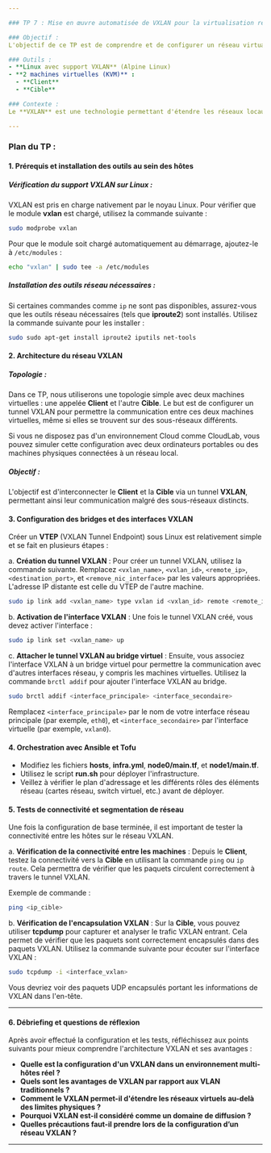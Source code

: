 ```yaml
---

### TP 7 : Mise en œuvre automatisée de VXLAN pour la virtualisation réseau

### Objectif :
L'objectif de ce TP est de comprendre et de configurer un réseau virtualisé à l'aide de **VXLAN** (Virtual Extensible LAN), permettant ainsi la communication entre des machines virtuelles réparties sur différents sous-réseaux. Cette configuration simule un environnement où des hôtes distants peuvent échanger des données comme s'ils appartenaient au même réseau local, malgré des segments physiques différents.

### Outils :
- **Linux avec support VXLAN** (Alpine Linux)
- **2 machines virtuelles (KVM)** :
  - **Client**
  - **Cible**

### Contexte :
Le **VXLAN** est une technologie permettant d'étendre les réseaux locaux virtuels (VLAN) au-delà des limites physiques du réseau local. Cela se fait en encapsulant les paquets de niveau 2 (Ethernet) dans des paquets de niveau 3 (IP/UDP), créant ainsi des réseaux superposés (overlay networks). Dans ce TP, nous utiliserons VXLAN pour interconnecter deux machines virtuelles situées sur des sous-réseaux distincts et leur permettre de communiquer comme si elles faisaient partie du même réseau.

---
```


### Plan du TP :

#### 1. **Prérequis et installation des outils au sein des hôtes**

##### Vérification du support VXLAN sur  Linux :

VXLAN est pris en charge nativement par le noyau Linux. Pour vérifier que le module **vxlan** est chargé, utilisez la commande suivante :

```bash
sudo modprobe vxlan
```

Pour que le module soit chargé automatiquement au démarrage, ajoutez-le à `/etc/modules` :

```bash
echo "vxlan" | sudo tee -a /etc/modules
```

##### Installation des outils réseau nécessaires :

Si certaines commandes comme `ip` ne sont pas disponibles, assurez-vous que les outils réseau nécessaires (tels que **iproute2**) sont installés. Utilisez la commande suivante pour les installer :

```bash
sudo sudo apt-get install iproute2 iputils net-tools
```

#### 2. **Architecture du réseau VXLAN**

##### Topologie :
Dans ce TP, nous utiliserons une topologie simple avec deux machines virtuelles : une appelée **Client** et l'autre **Cible**. Le but est de configurer un tunnel VXLAN pour permettre la communication entre ces deux machines virtuelles, même si elles se trouvent sur des sous-réseaux différents.

Si vous ne disposez pas d'un environnement Cloud comme CloudLab, vous pouvez simuler cette configuration avec deux ordinateurs portables ou des machines physiques connectées à un réseau local.

##### Objectif :
L'objectif est d'interconnecter le **Client** et la **Cible** via un tunnel **VXLAN**, permettant ainsi leur communication malgré des sous-réseaux distincts.

#### 3. **Configuration des bridges et des interfaces VXLAN**

Créer un **VTEP** (VXLAN Tunnel Endpoint) sous Linux est relativement simple et se fait en plusieurs étapes :

a. **Création du tunnel VXLAN** :
Pour créer un tunnel VXLAN, utilisez la commande suivante. Remplacez `<vxlan_name>`, `<vxlan_id>`, `<remote_ip>`, `<destination_port>`, et `<remove_nic_interface>` par les valeurs appropriées. L'adresse IP distante est celle du VTEP de l'autre machine.

```bash
sudo ip link add <vxlan_name> type vxlan id <vxlan_id> remote <remote_ip> dstport <destination_port> dev <remove_nic_interface>
```

b. **Activation de l'interface VXLAN** :
Une fois le tunnel VXLAN créé, vous devez activer l'interface :

```bash
sudo ip link set <vxlan_name> up
```

c. **Attacher le tunnel VXLAN au bridge virtuel** :
Ensuite, vous associez l'interface VXLAN à un bridge virtuel pour permettre la communication avec d'autres interfaces réseau, y compris les machines virtuelles. Utilisez la commande `brctl addif` pour ajouter l'interface VXLAN au bridge.

```bash
sudo brctl addif <interface_principale> <interface_secondaire>
```

Remplacez `<interface_principale>` par le nom de votre interface réseau principale (par exemple, `eth0`), et `<interface_secondaire>` par l'interface virtuelle (par exemple, `vxlan0`).

#### 4. **Orchestration avec Ansible et Tofu**

- Modifiez les fichiers **hosts**, **infra.yml**, **node0/main.tf**, et **node1/main.tf**.
- Utilisez le script **run.sh** pour déployer l'infrastructure.
- Veillez à vérifier le plan d'adressage et les différents rôles des éléments réseau (cartes réseau, switch virtuel, etc.) avant de déployer.

#### 5. **Tests de connectivité et segmentation de réseau**

Une fois la configuration de base terminée, il est important de tester la connectivité entre les hôtes sur le réseau VXLAN.

a. **Vérification de la connectivité entre les machines** :
Depuis le **Client**, testez la connectivité vers la **Cible** en utilisant la commande `ping` ou `ip route`. Cela permettra de vérifier que les paquets circulent correctement à travers le tunnel VXLAN.

Exemple de commande :

```bash
ping <ip_cible>
```

b. **Vérification de l'encapsulation VXLAN** :
Sur la **Cible**, vous pouvez utiliser **tcpdump** pour capturer et analyser le trafic VXLAN entrant. Cela permet de vérifier que les paquets sont correctement encapsulés dans des paquets VXLAN. Utilisez la commande suivante pour écouter sur l'interface VXLAN :

```bash
sudo tcpdump -i <interface_vxlan>
```

Vous devriez voir des paquets UDP encapsulés portant les informations de VXLAN dans l'en-tête.

---

#### 6. **Débriefing et questions de réflexion**

Après avoir effectué la configuration et les tests, réfléchissez aux points suivants pour mieux comprendre l'architecture VXLAN et ses avantages :

- **Quelle est la configuration d'un VXLAN dans un environnement multi-hôtes réel ?**
- **Quels sont les avantages de VXLAN par rapport aux VLAN traditionnels ?**
- **Comment le VXLAN permet-il d'étendre les réseaux virtuels au-delà des limites physiques ?**
- **Pourquoi VXLAN est-il considéré comme un domaine de diffusion ?**
- **Quelles précautions faut-il prendre lors de la configuration d’un réseau VXLAN ?**
  

---
